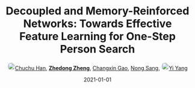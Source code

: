 ---
title: "Decoupled and Memory-Reinforced Networks: Towards Effective Feature Learning for One-Step Person Search"
collection: publications
permalink: /publication/Decouple2021
date: 2021-01-01
doi: 
keywords: effective feature learning, feature learning, feature learning step, person re-id, person retrieval, person search, 
venue: 'AAAI'
paperurl: 'https://zdzheng.xyz/files/Han_Person_Search.pdf'
author: '<a href="https://zdzheng.xyz/authors/Chuchu-Han" class="author"> <img src= "https://zdzheng.xyz/coauthors/chuchu-han.jpg" alt="chuchu-han" style="border-radius: 50%; height:20px; width:20px">Chuchu Han</a>, <strong><a href="https://zdzheng.xyz/authors/Zhedong-Zheng" class="author">Zhedong Zheng</a></strong>, <a href="https://zdzheng.xyz/authors/Changxin-Gao" class="author">Changxin Gao</a>, <a href="https://zdzheng.xyz/authors/Nong-Sang" class="author">Nong Sang</a>, <a href="https://zdzheng.xyz/authors/Yi-Yang" class="author"> <img src= "https://zdzheng.xyz/coauthors/yi-yang.jpeg" alt="yi-yang" style="border-radius: 50%; height:20px; width:20px">Yi Yang</a>'
sqlauthor: '{"@type": "Person","name": "Chuchu Han"}, {"@type": "Person","name": "Zhedong Zheng"}, {"@type": "Person","name": "Changxin Gao"}, {"@type": "Person","name": "Nong Sang"}, {"@type": "Person","name": "Yi Yang"}'
citation: ' Chuchu Han,  Zhedong Zheng,  Changxin Gao,  Nong Sang,  Yi Yang, &quot;Decoupled and Memory-Reinforced Networks: Towards Effective Feature Learning for One-Step Person Search.&quot; AAAI, 2021.'
pub_year: '2021'
bib: >
    @inproceedings{han2021decoupled,<br>author = "Han, Chuchu and Zheng, Zhedong and Gao, Changxin and Sang, Nong and Yang, Yi",<br>title = "Decoupled and Memory-Reinforced Networks: Towards Effective Feature Learning for One-Step Person Search",<br>booktitle = "AAAI",<br>url = "https://zdzheng.xyz/files/Han\_Person\_Search.pdf",<br>year = "2021"
    }

---